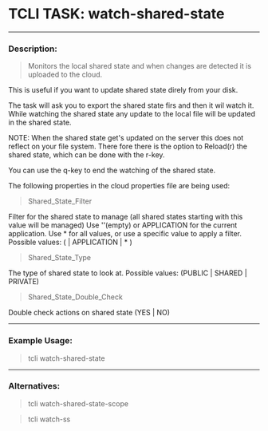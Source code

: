 # TCLI TASK: watch-shared-state

---
### Description:
> Monitors the local shared state and when changes are detected it is uploaded to the cloud.

This is useful if you want to update shared state direly from your disk.

The task will ask you to export the shared state firs and then it wil watch it. While watching the shared state any update to the local file will be updated in the shared state.

NOTE: When the shared state get's updated on the server this does not reflect on your file system. There fore there is the option to Reload(r) the shared state, which can be done with the r-key. 

You can use the q-key to end the watching of the shared state.

The following properties in the cloud properties file are being used:

> Shared_State_Filter

Filter for the shared state to manage (all shared states starting with this value will be managed)
Use ''(empty) or APPLICATION for the current application. Use * for all values, or use a specific value to apply a filter.
Possible values: ( <Filter> | APPLICATION | * )

> Shared_State_Type

The type of shared state to look at.
Possible values: (PUBLIC | SHARED | PRIVATE)

> Shared_State_Double_Check

Double check actions on shared state (YES | NO)

---
### Example Usage:
> tcli watch-shared-state

---
### Alternatives:
> tcli watch-shared-state-scope

> tcli watch-ss
